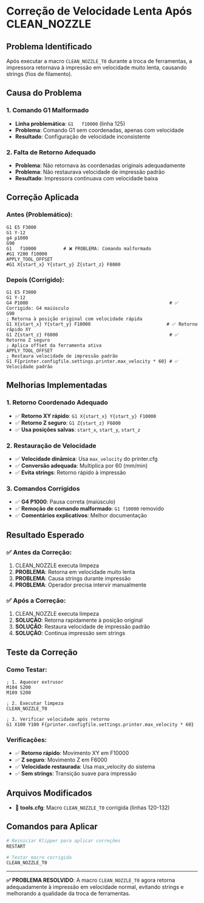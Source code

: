# Correção de Velocidade Lenta Após CLEAN_NOZZLE

## Problema Identificado

Após executar a macro `CLEAN_NOZZLE_T0` durante a troca de ferramentas, a impressora retornava à impressão em velocidade muito lenta, causando strings (fios de filamento).

## Causa do Problema

### 1. **Comando G1 Malformado**
- **Linha problemática**: `G1   f10000` (linha 125)
- **Problema**: Comando G1 sem coordenadas, apenas com velocidade
- **Resultado**: Configuração de velocidade inconsistente

### 2. **Falta de Retorno Adequado**
- **Problema**: Não retornava às coordenadas originais adequadamente
- **Problema**: Não restaurava velocidade de impressão padrão
- **Resultado**: Impressora continuava com velocidade baixa

## Correção Aplicada

### Antes (Problemático):
```gcode
G1 E5 F3000
G1 Y-12
g4 p1000
G90
G1   f10000          # ❌ PROBLEMA: Comando malformado
#G1 Y200 f10000
APPLY_TOOL_OFFSET
#G1 X{start_x} Y{start_y} Z{start_z} F8000
```

### Depois (Corrigido):
```gcode
G1 E5 F3000
G1 Y-12
G4 P1000                                                    # ✅ Corrigido: G4 maiúsculo
G90
; Retorna à posição original com velocidade rápida
G1 X{start_x} Y{start_y} F10000                            # ✅ Retorno rápido XY
G1 Z{start_z} F6000                                         # ✅ Retorno Z seguro
; Aplica offset da ferramenta ativa
APPLY_TOOL_OFFSET
; Restaura velocidade de impressão padrão
G1 F{printer.configfile.settings.printer.max_velocity * 60} # ✅ Velocidade padrão
```

## Melhorias Implementadas

### 1. **Retorno Coordenado Adequado**
- ✅ **Retorno XY rápido**: `G1 X{start_x} Y{start_y} F10000`
- ✅ **Retorno Z seguro**: `G1 Z{start_z} F6000`
- ✅ **Usa posições salvas**: `start_x`, `start_y`, `start_z`

### 2. **Restauração de Velocidade**
- ✅ **Velocidade dinâmica**: Usa `max_velocity` do printer.cfg
- ✅ **Conversão adequada**: Multiplica por 60 (mm/min)
- ✅ **Evita strings**: Retorno rápido à impressão

### 3. **Comandos Corrigidos**
- ✅ **G4 P1000**: Pausa correta (maiúsculo)
- ✅ **Remoção de comando malformado**: `G1 f10000` removido
- ✅ **Comentários explicativos**: Melhor documentação

## Resultado Esperado

### ✅ **Antes da Correção**:
1. CLEAN_NOZZLE executa limpeza
2. **PROBLEMA**: Retorna em velocidade muito lenta
3. **PROBLEMA**: Causa strings durante impressão
4. **PROBLEMA**: Operador precisa intervir manualmente

### ✅ **Após a Correção**:
1. CLEAN_NOZZLE executa limpeza
2. **SOLUÇÃO**: Retorna rapidamente à posição original
3. **SOLUÇÃO**: Restaura velocidade de impressão padrão
4. **SOLUÇÃO**: Continua impressão sem strings

## Teste da Correção

### Como Testar:
```gcode
; 1. Aquecer extrusor
M104 S200
M109 S200

; 2. Executar limpeza
CLEAN_NOZZLE_T0

; 3. Verificar velocidade após retorno
G1 X100 Y100 F{printer.configfile.settings.printer.max_velocity * 60}
```

### Verificações:
- ✅ **Retorno rápido**: Movimento XY em F10000
- ✅ **Z seguro**: Movimento Z em F6000
- ✅ **Velocidade restaurada**: Usa max_velocity do sistema
- ✅ **Sem strings**: Transição suave para impressão

## Arquivos Modificados

- **📁 tools.cfg**: Macro `CLEAN_NOZZLE_T0` corrigida (linhas 120-132)

## Comandos para Aplicar

```bash
# Reiniciar Klipper para aplicar correções
RESTART

# Testar macro corrigida
CLEAN_NOZZLE_T0
```

---

**✅ PROBLEMA RESOLVIDO**: A macro `CLEAN_NOZZLE_T0` agora retorna adequadamente à impressão em velocidade normal, evitando strings e melhorando a qualidade da troca de ferramentas.